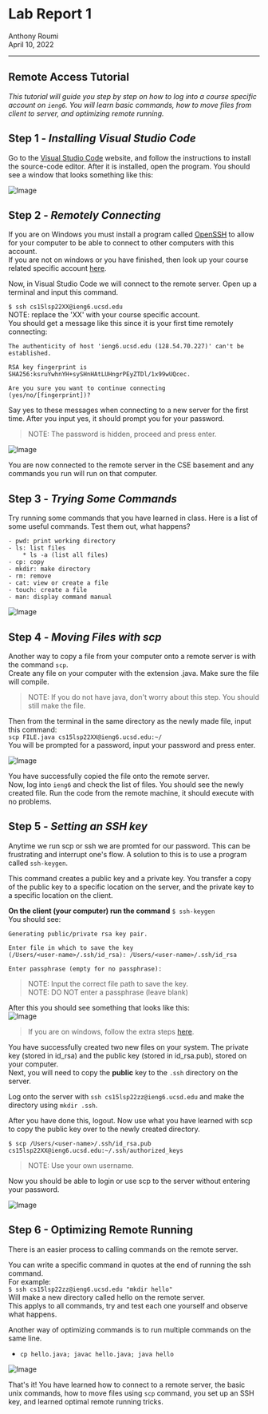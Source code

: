 # **Lab Report 1**
Anthony Roumi <br>
April 10, 2022 

---
## Remote Access Tutorial
_This tutorial will guide you step by step on how to log into a course specific account on `ieng6`. You will learn basic commands, how to move files from client to server, and optimizing remote running._
## Step 1 - _Installing Visual Studio Code_
Go to the [Visual Studio Code](https://code.visualstudio.com/) website, and follow the instructions to install the source-code editor. After it is installed, open the program. You should see a window that looks something like this:

![Image](https://github.com/tonyroumi/cse15l-lab-reports/blob/78948cf8fb42d6e277a3a271af76cd9419baaa91/Week%201/Screen%20Shot%202022-03-31%20at%204.14.55%20PM.png)

## Step 2 - _Remotely Connecting_
If you are on Windows you must install a program called [OpenSSH](https://docs.microsoft.com/en-us/windows-server/administration/openssh/openssh_install_firstuse) to allow for your computer to be able to connect to other computers with this account. <br>
If you are not on windows or you have finished, then look up your course related specific account [here](https://sdacs.ucsd.edu/~icc/index.php).

Now, in Visual Studio Code we will connect to the remote server. Open up a terminal and input this command. <br>

`$ ssh cs15lsp22XX@ieng6.ucsd.edu` <br>
NOTE: replace the 'XX' with your course specific account. <br>
You should get a message like this since it is your first time remotely connecting: <br>
```
The authenticity of host 'ieng6.ucsd.edu (128.54.70.227)' can't be established. 

RSA key fingerprint is
SHA256:ksruYwhnYH+sySHnHAtLUHngrPEyZTDl/1x99wUQcec.

Are you sure you want to continue connecting
(yes/no/[fingerprint])?
```

Say yes to these messages when connecting to a new server for the first time. After you input yes, it should prompt you for your password.

>NOTE: The password is hidden, proceed and press enter.

![Image](https://github.com/tonyroumi/cse15l-lab-reports/blob/78948cf8fb42d6e277a3a271af76cd9419baaa91/Week%201/Screen%20Shot%202022-03-31%20at%204.17.00%20PM.png)

You are now connected to the remote server in the CSE basement and any commands you run will run on that computer. 

## Step 3 - _Trying Some Commands_
Try running some commands that you have learned in class. Here is a list of some useful commands. Test them out, what happens?
```
- pwd: print working directory
- ls: list files
    * ls -a (list all files)
- cp: copy
- mkdir: make directory
- rm: remove
- cat: view or create a file
- touch: create a file
- man: display command manual 
```

![Image](https://github.com/tonyroumi/cse15l-lab-reports/blob/23fe98c1783a3a063df0547a3dde38bccc4cc8d4/Week%201/Screen%20Shot%202022-04-10%20at%207.39.01%20PM.png)

## Step 4 - _Moving Files with scp_
Another way to copy a file from your computer onto a remote server is with the command `scp`. <br>
Create any file on your computer with the extension .java. Make sure the file will compile. <br>

>NOTE: If you do not have java, don't worry about this step. You should still make the file.

Then from the terminal in the same directory as the newly made file, input this command: <br>
`scp FILE.java cs15lsp22XX@ieng6.ucsd.edu:~/`<br>
You will be prompted for a password, input your password and press enter.

![Image](https://github.com/tonyroumi/cse15l-lab-reports/blob/23fe98c1783a3a063df0547a3dde38bccc4cc8d4/Week%201/Screen%20Shot%202022-03-31%20at%204.45.53%20PM.png)

You have successfully copied the file onto the remote server. <br>
Now, log into `ieng6` and check the list of files. You should see the newly created file. Run the code from the remote machine, it should execute with no problems. 

## Step 5 - _Setting an SSH key_
Anytime we run scp or ssh we are promted for our password. This can be frustrating and interrupt one's flow. A solution to this is to use a program called `ssh-keygen`. 

This command creates a public key and a private key. You transfer a copy of the public key to a specific location on the server, and the private key to a specific location on the client. 

__On the client (your computer) run the command__
`$ ssh-keygen` <br>
You should see:
```
Generating public/private rsa key pair.

Enter file in which to save the key
(/Users/<user-name>/.ssh/id_rsa): /Users/<user-name>/.ssh/id_rsa

Enter passphrase (empty for no passphrase):
```
>NOTE: Input the correct file path to save the key.<br>
>NOTE: DO NOT enter a passphrase (leave blank)

After this you should see something that looks like this: <br>
![Image](https://github.com/tonyroumi/cse15l-lab-reports/blob/b54743f80c8224f76e8565337d325a6ea7134379/Week%201/Screen%20Shot%202022-03-31%20at%204.51.25%20PM.png)

>If you are on windows, follow the extra steps [here](https://docs.microsoft.com/en-us/windows-server/administration/openssh/openssh_keymanagement#user-key-generation).

You have successfully created two new files on your system. The private key (stored in id_rsa) and the public key (stored in id_rsa.pub), stored on your computer. <br>
Next, you will need to copy the __public__ key to the `.ssh` directory on the server. 

Log onto the server with `ssh cs15lsp22zz@ieng6.ucsd.edu` and make the directory using `mkdir .ssh`.

After you have done this, logout. Now use what you have learned with scp to copy the public key over to the newly created directory. 
```
$ scp /Users/<user-name>/.ssh/id_rsa.pub
cs15lsp22XX@ieng6.ucsd.edu:~/.ssh/authorized_keys
```
>NOTE: Use your own username.

Now you should be able to login or use scp to the server without entering your password. 

![Image](https://github.com/tonyroumi/cse15l-lab-reports/blob/b54743f80c8224f76e8565337d325a6ea7134379/Week%201/Screen%20Shot%202022-03-31%20at%205.40.06%20PM.png)

## Step 6 - Optimizing Remote Running
There is an easier process to calling commands on the remote server.

You can write a specific command in quotes at the end of running the ssh command. <br>
For example: <br>
`$ ssh cs15lsp22zz@ieng6.ucsd.edu "mkdir hello"` <br>
Will make a new directory called hello on the remote server. <br>
This applys to all commands, try and test each one yourself and observe what happens.

Another way of optimizing commands is to run multiple commands on the same line. 
* `cp hello.java; javac hello.java; java hello`


![Image](https://github.com/tonyroumi/cse15l-lab-reports/blob/b54743f80c8224f76e8565337d325a6ea7134379/Week%201/Screen%20Shot%202022-03-31%20at%205.51.30%20PM.png)

That's it! You have learned how to connect to a remote server, the basic unix commands, how to move files using `scp` command, you set up an SSH key, and learned optimal remote running tricks. 




